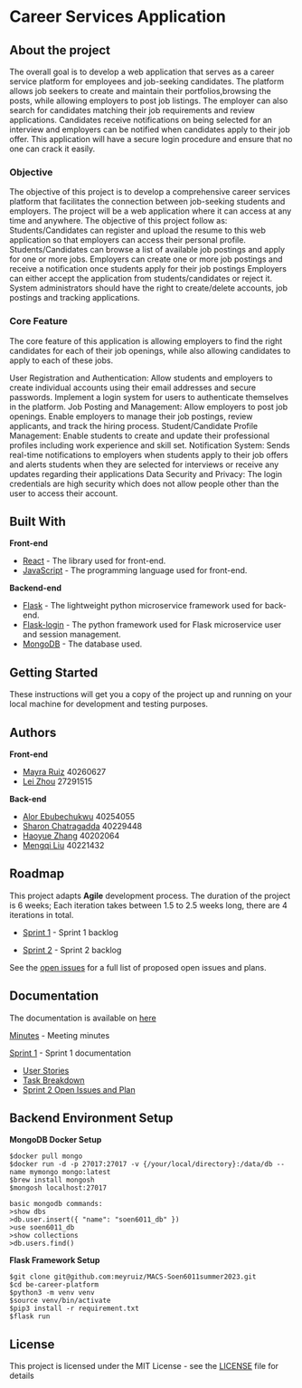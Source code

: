 # Career Services Application
## About the project 
The overall goal is to develop a web application that serves as a career service platform for employees and job-seeking candidates. The platform allows job seekers to create and maintain their portfolios,browsing the posts, while allowing employers to post job listings. The employer can also search for candidates matching their job requirements and review applications. Candidates receive notifications on being selected for an interview and employers can be notified when candidates apply to their job offer. This application will have a secure login procedure and ensure that no one can crack it easily.

### Objective
The objective of this project is to develop a comprehensive career services platform that facilitates the connection between job-seeking students and employers. The project will be a web application where it can access at any time and anywhere.
The objective of this project follow as:
Students/Candidates can register and upload the resume to this web application so that employers can access their personal profile.
Students/Candidates can browse a list of available job postings and apply for one or more jobs.
Employers can create one or more job postings and receive a notification once students apply for their job postings
Employers can either accept the application from students/candidates or reject it.
System administrators should have the right to create/delete accounts, job postings and tracking applications.

### Core Feature
The core feature of this application is allowing employers to find the right candidates for each of their job openings, while also allowing candidates to apply to each of these jobs.	

User Registration and Authentication: Allow students and employers to create individual accounts using their email addresses and secure passwords. Implement a login system for users to authenticate themselves in the platform.
Job Posting and Management: Allow employers to post job openings. Enable employers to manage their job postings, review applicants, and track the hiring process.
Student/Candidate Profile Management: Enable students to create and update their professional profiles including work experience and skill set.
Notification System: Sends real-time notifications to employers when students apply to their job offers and alerts students when they are selected for interviews or receive any updates regarding their applications
Data Security and Privacy: The login credentials are high security which does not allow people other than the user to access their account.



## Built With
**Front-end**
* [React](https://react.dev/) - The library used for front-end.
* [JavaScript](https://developer.mozilla.org/en-US/docs/Web/JavaScript) - The programming language used for front-end.
  
**Backend-end**
* [Flask](https://flask.palletsprojects.com/en/2.3.x/) - The lightweight python microservice framework used for back-end.
* [Flask-login](https://flask-login.readthedocs.io/en/latest/) - The python framework used for Flask microservice user and session management. 
* [MongoDB](https://www.mongodb.com/) - The database used.
  

## Getting Started

These instructions will get you a copy of the project up and running on your local machine for development and testing purposes.    


## Authors
**Front-end**
* [Mayra Ruiz](https://github.com/meyruiz) 40260627
* [Lei Zhou](https://github.com/Autosleep) 27291515

**Back-end**
* [Alor Ebubechukwu](https://github.com/Alor-e) 40254055
* [Sharon Chatragadda](https://github.com/SecretAgentShh) 40229448 
* [Haoyue Zhang](https://github.com/Elsavid) 40202064 
* [Mengqi Liu](https://github.com/paullmq8) 40221432

## Roadmap 
This project adapts **Agile** development process. The duration of the project is 6 weeks; Each iteration takes between 1.5 to 2.5 weeks long, there are 4 iterations in total.

* [Sprint 1](https://github.com/meyruiz/MACS-Soen6011summer2023/milestone/1) - Sprint 1 backlog

* [Sprint 2](https://github.com/meyruiz/MACS-Soen6011summer2023/milestone/2) - Sprint 2 backlog

See the [open issues](https://github.com/meyruiz/MACS-Soen6011summer2023/issues) for a full list of proposed open issues and plans.


## Documentation 
The documentation is available on [here](https://github.com/meyruiz/MACS-Soen6011summer2023/wiki) 

[Minutes](https://github.com/meyruiz/MACS-Soen6011summer2023/wiki/Minutes) - Meeting minutes

[Sprint 1](https://github.com/meyruiz/MACS-Soen6011summer2023/wiki#sprint1)  - Sprint 1 documentation 
 * [User Stories](https://github.com/meyruiz/MACS-Soen6011summer2023/wiki/User-Stories#user-stories)
 * [Task Breakdown](https://github.com/meyruiz/MACS-Soen6011summer2023/wiki/Project-Task-Assignment-and-Breakdown)
 * [Sprint 2 Open Issues and Plan](https://github.com/meyruiz/MACS-Soen6011summer2023/wiki/Open-issues-or-plan-for-next-Sprint#sprint-2-plan)

## Backend Environment Setup
**MongoDB Docker Setup**
```
$docker pull mongo
$docker run -d -p 27017:27017 -v {/your/local/directory}:/data/db --name mymongo mongo:latest
$brew install mongosh
$mongosh localhost:27017

basic mongodb commands:
>show dbs
>db.user.insert({ "name": "soen6011_db" })
>use soen6011_db
>show collections
>db.users.find()
```

**Flask Framework Setup**
```
$git clone git@github.com:meyruiz/MACS-Soen6011summer2023.git
$cd be-career-platform
$python3 -m venv venv
$source venv/bin/activate
$pip3 install -r requirement.txt
$flask run
```

## License

This project is licensed under the MIT License - see the [LICENSE](LICENSE) file for details

